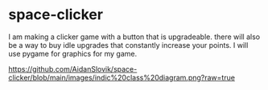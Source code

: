 # space-clicker

I am making a clicker game with a button that is upgradeable.
there will also be a way to buy idle upgrades that constantly increase your points.
I will use pygame for graphics for my game.

https://github.com/AidanSlovik/space-clicker/blob/main/images/indic%20class%20diagram.png?raw=true
